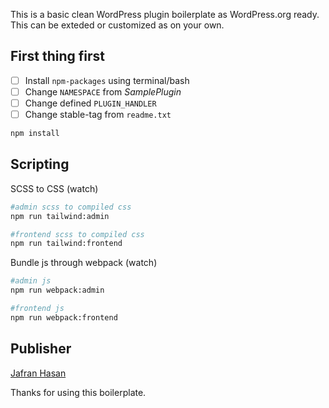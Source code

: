 This is a basic clean WordPress plugin boilerplate as WordPress.org ready. This can be exteded or customized as on your own. 

## First thing first

- [ ] Install `npm-packages` using terminal/bash
- [ ] Change `NAMESPACE` from *SamplePlugin*
- [ ] Change defined `PLUGIN_HANDLER`
- [ ] Change stable-tag from `readme.txt`

```bash
npm install
```


## Scripting

SCSS to CSS (watch)

```bash
#admin scss to compiled css
npm run tailwind:admin

#frontend scss to compiled css
npm run tailwind:frontend
```

Bundle js through webpack  (watch)

```bash
#admin js 
npm run webpack:admin

#frontend js
npm run webpack:frontend
```

## Publisher
[Jafran Hasan](https://www.facebook.com/IamJafran/)

Thanks for using this boilerplate. 

